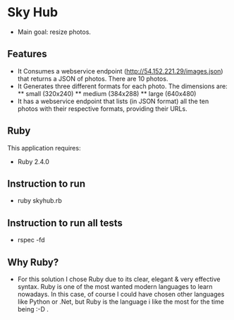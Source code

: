 Sky Hub
================

* Main goal: resize photos.

Features
--------------
* It Consumes a webservice endpoint (http://54.152.221.29/images.json) that
  returns a JSON of photos. There are 10 photos.
* It Generates three different formats for each photo.
  The dimensions are:
    ** small (320x240)
    ** medium (384x288)
    ** large (640x480)
* It has a webservice endpoint that lists (in JSON format) all the
  ten photos with their respective formats, providing their URLs.


Ruby
-------------

This application requires:

- Ruby 2.4.0

Instruction to run
--------------

- ruby skyhub.rb

Instruction to run all tests
----------------------------

- rspec -fd

Why Ruby?
---------
* For this solution I chose Ruby due to its clear, elegant & very effective syntax.
  Ruby is one of the most wanted modern languages to learn nowadays.
  In this case, of course I could have chosen other languages like Python or .Net,
  but Ruby is the language i like the most for the time being :-D .


